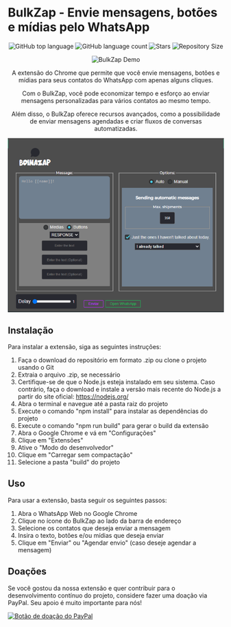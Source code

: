 <h1>BulkZap - Envie mensagens, botões e mídias pelo WhatsApp</h1>

<p align="center">
  <img alt="GitHub top language" src="https://img.shields.io/github/languages/top/SEU_USUARIO/BulkZap?color=green">
  <img alt="GitHub language count" src="https://img.shields.io/github/languages/count/SEU_USUARIO/BulkZap?color=green">
  <img alt="Stars" src="https://img.shields.io/github/stars/SEU_USUARIO/BulkZap?color=green">
  <img alt="Repository Size" src="https://img.shields.io/github/repo-size/SEU_USUARIO/BulkZap?color=green">
</p>

<p align="center">
  <img src="./bulkzap.gif" alt="BulkZap Demo" width="600px">
</p>

<p align="center">
  A extensão do Chrome que permite que você envie mensagens, botões e mídias para seus contatos do WhatsApp com apenas alguns cliques.
</p>

<p align="center">
  Com o BulkZap, você pode economizar tempo e esforço ao enviar mensagens personalizadas para vários contatos ao mesmo tempo.
</p>

<p align="center">
  Além disso, o BulkZap oferece recursos avançados, como a possibilidade de enviar mensagens agendadas e criar fluxos de conversas automatizadas.
</p>

<img align="center" src="imagem/aplication.png" alt="Descrição da imagem">

<h2>Instalação</h2>

Para instalar a extensão, siga as seguintes instruções:

1. Faça o download do repositório em formato .zip ou clone o projeto usando o Git
2. Extraia o arquivo .zip, se necessário
3. Certifique-se de que o Node.js esteja instalado em seu sistema. Caso contrário, faça o download e instale a versão mais recente do Node.js a partir do site oficial: https://nodejs.org/
4. Abra o terminal e navegue até a pasta raiz do projeto
5. Execute o comando "npm install" para instalar as dependências do projeto
6. Execute o comando "npm run build" para gerar o build da extensão
7. Abra o Google Chrome e vá em "Configurações"
8. Clique em "Extensões"
9. Ative o "Modo do desenvolvedor"
10. Clique em "Carregar sem compactação"
11. Selecione a pasta "build" do projeto

<h2>Uso</h2>

Para usar a extensão, basta seguir os seguintes passos:

1. Abra o WhatsApp Web no Google Chrome
2. Clique no ícone do BulkZap ao lado da barra de endereço
3. Selecione os contatos que deseja enviar a mensagem
4. Insira o texto, botões e/ou mídias que deseja enviar
5. Clique em "Enviar" ou "Agendar envio" (caso deseje agendar a mensagem)

<h2>Doações</h2>

Se você gostou da nossa extensão e quer contribuir para o desenvolvimento contínuo do projeto, considere fazer uma doação via PayPal. Seu apoio é muito importante para nós!

<a href="https://www.paypal.com/donate/?hosted_button_id=VBV3UJP5VR5RW"><img src="https://www.paypalobjects.com/pt_BR/BR/i/btn/btn_donateCC_LG.gif" alt="Botão de doação do PayPal"></a>
